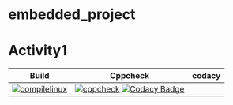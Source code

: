 # embedded_project
# Activity1


|Build|Cppcheck|codacy|
|:--:|:--:|:--:|
[![compilelinux](https://github.com/pydimanigupta256316/embedded_project/actions/workflows/Compile.yml/badge.svg)](https://github.com/pydimanigupta256316/embedded_project/actions/workflows/Compile.yml) |[![cppcheck](https://github.com/pydimanigupta256316/embedded_project/actions/workflows/CodeQulaity.yml/badge.svg)](https://github.com/pydimanigupta256316/embedded_project/actions/workflows/CodeQulaity.yml) [![Codacy Badge](https://app.codacy.com/project/badge/Grade/46c06e04ab0e438c83270fd5ba8e13d9)](https://www.codacy.com/gh/pydimanigupta256316/embedded_project/dashboardutm_source=github.com&amp;utm_medium=referral&amp;utm_content=pydimanigupta256316/embedded_project&amp;utm_campaign=Badge_Grade)






